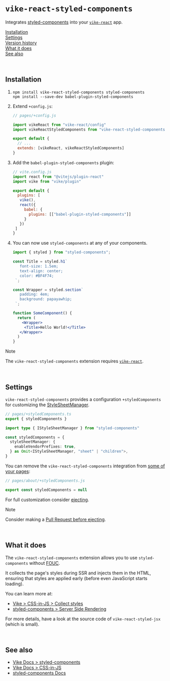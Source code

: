 # `vike-react-styled-components`

Integrates [styled-components](https://styled-components.com) into your [`vike-react`](https://vike.dev/vike-react) app.

[Installation](#installation)  
[Settings](#settings)  
[Version history](https://github.com/vikejs/vike-react/blob/main/packages/vike-react-styled-components/CHANGELOG.md)  
[What it does](#what-it-does)  
[See also](#see-also)  

<br/>

## Installation

1. ```
   npm install vike-react-styled-components styled-components
   npm install --save-dev babel-plugin-styled-components
   ```
   
2. Extend `+config.js`:
   ```js
   // pages/+config.js

   import vikeReact from "vike-react/config"
   import vikeReactStyledComponents from "vike-react-styled-components/config"

   export default {
     // ...
     extends: [vikeReact, vikeReactStyledComponents]
   }
   ```

3. Add the `babel-plugin-styled-components` plugin:
   ```js
   // vite.config.js
   import react from "@vitejs/plugin-react"
   import vike from "vike/plugin"
   
   export default {
     plugins: [
      vike(),
      react({
        babel: {
          plugins: [["babel-plugin-styled-components"]]
        }
      })
    ]
   }
   ```

4. You can now use `styled-components` at any of your components.
   ```jsx
   import { styled } from "styled-components";

   const Title = styled.h1`
      font-size: 1.5em;
      text-align: center;
      color: #BF4F74;
    `;

   const Wrapper = styled.section`
      padding: 4em;
      background: papayawhip;
    `;

   function SomeComponent() {
     return (
       <Wrapper>
        <Title>Hello World!</Title>
      </Wrapper>
     )
   }
   ```

> [!NOTE]
> The `vike-react-styled-components` extension requires [`vike-react`](https://vike.dev/vike-react).

<br/>

## Settings

`vike-react-styled-components` provides a configuration `+styledComponents` for customizing the [StyleSheetManager](https://styled-components.com/docs/api#stylesheetmanager).

```ts
// pages/+styledComponents.ts
export { styledComponents }

import type { IStyleSheetManager } from "styled-components"

const styledComponents = {
  styleSheetManager: {
    enableVendorPrefixes: true,
  } as Omit<IStyleSheetManager, "sheet" | "children">,
}
```

You can remove the `vike-react-styled-components` integration from [some of your pages](https://vike.dev/config#inheritance):

```js
// pages/about/+styledComponents.js

export const styledComponents = null
```

For full customization consider [ejecting](https://vike.dev/eject).

> [!NOTE]
> Consider making a [Pull Request before ejecting](https://vike.dev/eject#when-to-eject).

<br/>

## What it does

The `vike-react-styled-components` extension allows you to use `styled-components` without [FOUC](https://en.wikipedia.org/wiki/Flash_of_unstyled_content).

It collects the page's styles during SSR and injects them in the HTML, ensuring that styles are applied early (before even JavaScript starts loading).

You can learn more at:
 - [Vike > CSS-in-JS > Collect styles](https://vike.dev/css-in-js#collect-styles)
 - [styled-components > Server Side Rendering](https://styled-components.com/docs/advanced#server-side-rendering)

For more details, have a look at the source code of `vike-react-styled-jsx` (which is small).

<br/>

## See also

- [Vike Docs > styled-components](https://vike.dev/styled-components)
- [Vike Docs > CSS-in-JS](https://vike.dev/css-in-js)
- [styled-components Docs](https://styled-components.com/docs)
